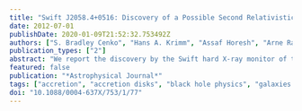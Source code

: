 ```yaml
---
title: "Swift J2058.4+0516: Discovery of a Possible Second Relativistic Tidal Disruption Flare?"
date: 2012-07-01
publishDate: 2020-01-09T21:52:32.753492Z
authors: ["S. Bradley Cenko", "Hans A. Krimm", "Assaf Horesh", "Arne Rau", "Dale A. Frail", "Jamie A. Kennea", "Andrew J. Levan", "Stephen T. Holland", "Nathaniel R. Butler", "Robert M. Quimby", "Joshua S. Bloom", "Alexei V. Filippenko", "Avishay Gal-Yam", "Jochen Greiner", "S. R. Kulkarni", "Eran O. Ofek", "Felipe Olivares E.", "Patricia Schady", "Jeffrey M. Silverman", "Nial R. Tanvir", "Dong Xu"]
publication_types: ["2"]
abstract: "We report the discovery by the Swift hard X-ray monitor of the transient source Swift J2058.4+0516 (Sw J2058+05). Our multi-wavelength follow-up campaign uncovered a long-lived (duration &gt;åisebox-0.5ex  months), luminous X-ray (L $_X, iso$ ≈ 3 × 10$^47$ erg s$^-1$) and radio (νL $_ν, iso$ ≈ 10$^42$ erg s$^-1$) counterpart. The associated optical emission, however, from which we measure a redshift of 1.1853, is relatively faint, and this is not due to a large amount of dust extinction in the host galaxy. Based on numerous similarities with the recently discovered GRB 110328A/Swift J164449.3+573451 (Sw J1644+57), we suggest that Sw J2058+05 may be the second member of a new class of relativistic outbursts resulting from the tidal disruption of a star by a supermassive black hole. If so, the relative rarity of these sources (compared with the expected rate of tidal disruptions) implies that either these outflows are extremely narrowly collimated (þeta &lt; 1°) or only a small fraction of tidal disruptions generate relativistic ejecta. Analogous to the case of long-duration gamma-ray bursts and core-collapse supernovae, we speculate that rapid spin of the black hole may be a necessary condition to generate the relativistic component. Alternatively, if powered by gas accretion (i.e., an active galactic nucleus (AGN)), Sw J2058+05 would seem to represent a new mode of variability in these sources, as the observed properties appear largely inconsistent with known classes of AGNs capable of generating relativistic jets (blazars, narrow-line Seyfert 1 galaxies)."
featured: false
publication: "*Astrophysical Journal*"
tags: ["accretion", "accretion disks", "black hole physics", "galaxies: nuclei", "X-rays: bursts", "X-rays: individual: Sw J1644+57", "Astrophysics - High Energy Astrophysical Phenomena"]
doi: "10.1088/0004-637X/753/1/77"
---
```


